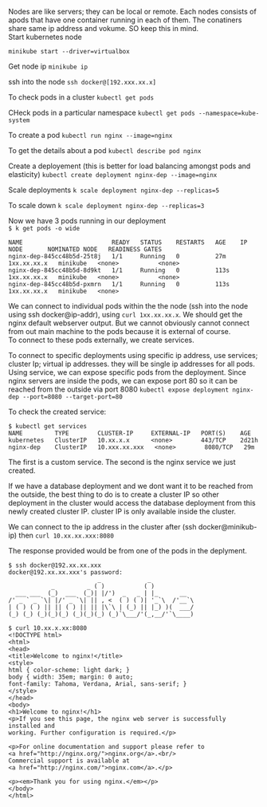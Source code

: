 Nodes are like servers; they can be local or remote.
Each nodes consists of apods that have one container running in each of them. The conatiners share same ip address and vokume. SO keep this in mind. <br />
Start kubernetes node <br />

`minikube start --driver=virtualbox`

Get node ip
`minikube ip`

ssh into the node
`ssh docker@[192.xxx.xx.x]`

To check pods in a cluster
`kubectl get pods`

CHeck pods in a particular namespace
`kubectl get pods --namespace=kube-system`

To create a pod
`kubectl run nginx --image=nginx`

To get the details about a pod
`kubectl describe pod nginx`

Create a deployement (this is better for load balancing amongst pods and elasticity)
`kubectl create deployment nginx-dep --image=nginx`

Scale deployments 
`k scale deployment nginx-dep --replicas=5`

To scale down
`k scale deployment nginx-dep --replicas=3`

Now we have 3 pods running in our deployment <br />
`$ k get pods -o wide`
````
NAME                         READY   STATUS    RESTARTS   AGE    IP           NODE       NOMINATED NODE   READINESS GATES
nginx-dep-845cc48b5d-25t8j   1/1     Running   0          27m    1xx.xx.xx.x   minikube   <none>           <none>
nginx-dep-845cc48b5d-8d9kt   1/1     Running   0          113s   1xx.xx.xx.x   minikube   <none>           <none>
nginx-dep-845cc48b5d-pxmrn   1/1     Running   0          113s   1xx.xx.xx.x   minikube   <none> 
````

We can connect to individual pods within the the node (ssh into the node using ssh docker@ip-addr), using 
`curl 1xx.xx.xx.x`. We should get the nginx default webserver output.
But we cannot obviously cannot connect from out main machine to the pods because it is external of course. <br />
To connect to these pods externally, we create services.


To connect to specific deployments using specific ip address, use services; cluster Ip; virtual ip addresses. they  will be single ip addresses for all pods.
Using service, we can expose specific pods from the deployment. Since nginx servers are inside the pods, we can expose port 80 so it can be reached from the outside via port 8080 `kubectl expose deployment nginx-dep --port=8080 --target-port=80`

To check the created service: <br />
```
$ kubectl get services
NAME         TYPE        CLUSTER-IP     EXTERNAL-IP   PORT(S)    AGE
kubernetes   ClusterIP   10.xx.x.x      <none>        443/TCP    2d21h
nginx-dep    ClusterIP   10.xxx.xx.xxx   <none>        8080/TCP   29m
```
The first is a custom service. The second is the nginx service we just created.

If we have a database deployment and we dont want it to be reached from the outside, the best thing to do is to create a cluster IP so other deployment in the cluster would access the database deployment from this newly created cluster IP. cluster IP is only available inside the cluster. <br />

We can connect to the ip address in the cluster after (ssh docker@minikub-ip) then `curl 10.xx.xx.xxx:8080`

The response provided would be from one of the pods in the deplyment.

```
$ ssh docker@192.xx.xx.xxx
docker@192.xx.xx.xxx's password: 
                         _             _            
            _         _ ( )           ( )           
  ___ ___  (_)  ___  (_)| |/')  _   _ | |_      __  
/' _ ` _ `\| |/' _ `\| || , <  ( ) ( )| '_`\  /'__`\
| ( ) ( ) || || ( ) || || |\`\ | (_) || |_) )(  ___/
(_) (_) (_)(_)(_) (_)(_)(_) (_)`\___/'(_,__/'`\____)

$ curl 10.xx.x.xx:8080
<!DOCTYPE html>
<html>
<head>
<title>Welcome to nginx!</title>
<style>
html { color-scheme: light dark; }
body { width: 35em; margin: 0 auto;
font-family: Tahoma, Verdana, Arial, sans-serif; }
</style>
</head>
<body>
<h1>Welcome to nginx!</h1>
<p>If you see this page, the nginx web server is successfully installed and
working. Further configuration is required.</p>

<p>For online documentation and support please refer to
<a href="http://nginx.org/">nginx.org</a>.<br/>
Commercial support is available at
<a href="http://nginx.com/">nginx.com</a>.</p>

<p><em>Thank you for using nginx.</em></p>
</body>
</html>
```





